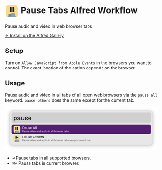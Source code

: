 # <img src='Workflow/icon.png' width='45' align='center' alt='icon'> Pause Tabs Alfred Workflow

Pause audio and video in web browser tabs

[⤓ Install on the Alfred Gallery](https://alfred.app/workflows/alfredapp/pause-tabs)

## Setup

Turn on `Allow JavaScript from Apple Events` in the browsers you want to control. The exact location of the option depends on the browser.

## Usage

Pause audio and video in all tabs of all open web browsers via the `pause all` keyword. `pause others` does the same except for the current tab.

![Alfred search for pause](Workflow/images/about/pauses.png)

* <kbd>↩</kbd> Pause tabs in all supported browsers.
* <kbd>⌘</kbd><kbd>↩</kbd> Pause tabs in current browser.
